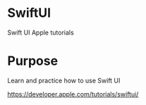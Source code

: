 # SwiftUI
Swift UI Apple tutorials

# Purpose
Learn and practice how to use Swift UI

 https://developer.apple.com/tutorials/swiftui/

